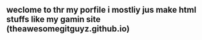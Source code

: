 ## weclome to thr my porfile i mostliy jus make html stuffs like my gamin site (theawesomegitguyz.github.io) 


